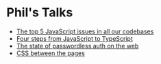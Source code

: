 # Phil's Talks

- [The top 5 JavaScript issues in all our codebases](./top-5-javascript-issues-in-all-our-codebases/)
- [Four steps from JavaScript to TypeScript](./four-steps-from-javascript-to-typescript/)
- [The state of passwordless auth on the web](./state-of-passwordless/)
- [CSS between the pages](./css-between-the-pages/)